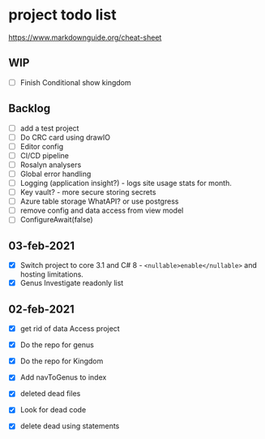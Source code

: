 # project todo list

<https://www.markdownguide.org/cheat-sheet>

## WIP

- [ ] Finish Conditional show kingdom

## Backlog

- [ ] add a test project
- [ ] Do CRC card using drawIO
- [ ] Editor config
- [ ] CI/CD pipeline
- [ ] Rosalyn analysers
- [ ] Global error handling
- [ ] Logging (application insight?) - logs site usage stats for month.
- [ ] Key vault? - more secure storing secrets
- [ ] Azure table storage WhatAPI? or use postgress
- [ ] remove config and data access from view model
- [ ] ConfigureAwait(false)

## 03-feb-2021

- [x] Switch project to core 3.1 and C# 8 - `<nullable>enable</nullable>` and hosting limitations.
- [x] Genus Investigate readonly list
  
## 02-feb-2021

- [x] get rid of data Access project
- [x] Do the repo for genus
- [x] Do the repo for Kingdom
- [x] Add navToGenus to index
- [x] deleted dead files
- [x] Look for dead code
- [x] delete dead using statements

